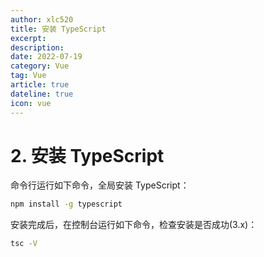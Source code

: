 ```yaml
---
author: xlc520
title: 安装 TypeScript
excerpt: 
description: 
date: 2022-07-19
category: Vue
tag: Vue
article: true
dateline: true
icon: vue
---
```


# 2. 安装 TypeScript

命令行运行如下命令，全局安装 TypeScript：

```bash
npm install -g typescript
```

安装完成后，在控制台运行如下命令，检查安装是否成功(3.x)：

```bash
tsc -V 
```
